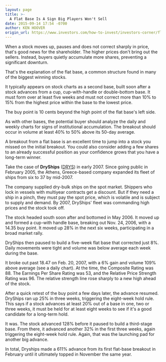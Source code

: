 ```yaml
---
layout: page
title: >-
  A Flat Base Is A Sign Big Players Won't Sell
date: 2015-09-14 17:54 -0700
author: KEN HOOVER
origin_url: https://www.investors.com/how-to-invest/investors-corner/flat-base-sign-big-investors-wont-sell
---
```





When a stock moves up, pauses and does not correct sharply in price, that's good news for the shareholder. The higher prices don't bring out the sellers. Instead, buyers quietly accumulate more shares, preventing a significant downturn.


That's the explanation of the flat base, a common structure found in many of the biggest winning stocks.


It typically appears on stock charts as a second base, built soon after a stock advances from a cup, cup-with-handle or double-bottom base. It must form over at least five weeks and must not correct more than 10% to 15% from the highest price within the base to the lowest price.


The buy point is 10 cents beyond the high point of the flat base's left side.


As with other bases, the potential buyer should analyze the daily and weekly charts for signs of institutional accumulation. The breakout should occur in volume at least 40% to 50% above its 50-day average.


A breakout from a flat base is an excellent time to jump into a stock you missed on the initial breakout. You could also consider adding a few shares to an already successful position as your confidence grows that you have a long-term winner.


Take the case of **DryShips** ([DRYS](https://research.investors.com/quote.aspx?symbol=DRYS)) in early 2007. Since going public in February 2005, the Athens, Greece-based company expanded its fleet of ships from six to 37 by mid-2007.


The company supplied dry-bulk ships on the spot market. Shippers who lock in vessels with multiyear contracts get a discount. But if they need a ship in a pinch, they must pay the spot price, which is volatile and is subject to supply and demand. By 2007, DryShips' fleet was commanding high prices and the stock took off.


The stock headed south soon after and bottomed in May 2006. It moved up and formed a cup-with handle base, breaking out Nov. 24, 2006, with a 14.35 buy point. It moved up 28% in the next six weeks, participating in a broad market rally.


DryShips then paused to build a five-week flat base that corrected just 8%. Daily movements were tight and volume was below average each week during the base.


It broke out past 18.47 on Feb. 20, 2007, with a 6% gain and volume 109% above average (see a daily chart). At the time, the Composite Rating was 88. The Earnings Per Share Rating was 53, and the Relative Price Strength Rating was 96. The relative strength line rose sharply to a new high ahead of the stock.


After a quick retest of the buy point a few days later, the advance resumed. DryShips ran up 25% in three weeks, triggering the eight-week hold rule. This says if a stock advances at least 20% out of a base in one, two or three weeks, it must be held for at least eight weeks to see if it's a good candidate for a long-term hold.


It was. The stock advanced 128% before it paused to build a third-stage base. From there, it advanced another 32% in the first three weeks, again triggering the eight-week hold rule. Again, that was the launching pad for another big advance.


In total, Dryships made a 611% advance from its first flat-base breakout in February until it ultimately topped in November the same year.




